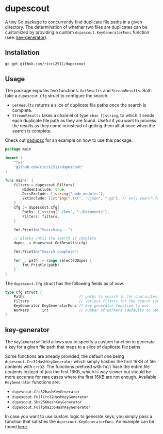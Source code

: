 # dupescout
A tiny Go package to concurrently find duplicate file paths in a given directory. The determination of whether two files are duplicates can be customized by providing a custom `dupescout.KeyGeneratorFunc` function (see: [key-generator](#key-generator)).

## Installation
```bash
go get github.com/ricci2511/dupescout
```

## Usage
The package exposes two functions: `GetResults` and `StreamResults`. Both take a `dupescout.Cfg` struct to configure the search.

- `GetResults` returns a slice of duplicate file paths once the search is complete. 
- `StreamResults` takes a channel of type `chan []string`, to which it sends each duplicate file path as they are found. Useful if you want to process the results as they come in instead of getting them all at once when the search is complete.

Check out [dedupsc](https://github.com/ricci2511/riccis-homelab-utils/tree/main/dedupsc) for an example on how to use this package. 

```go
package main

import (
    "fmt"
    "github.com/ricci2511/dupescout"
)

func main() {
    filters:= dupescout.Filters{
        HiddenInclude: true,
        DirsExclude: []string{"node_modules"},
        ExtInclude: []string{".txt", ".json", ".go"}, // only search for .txt, .json and .go files
    }
    cfg := dupescout.Cfg{
        Paths: []string{"~/Dev", "~/Documents"},
        Filters: filters,
    }

    fmt.Println("Searching...")

    // Blocks until the search is complete
    dupes := dupescout.GetResults(cfg)

    fmt.Println("Search complete")

    for _, path := range selectedDupes {
        fmt.Println(path)
    }
}
```

The `dupescout.Cfg` struct has the following fields as of now:

```go
type Cfg struct {
	Paths                         // paths to search in for duplicates
	Filters                       // various filters for the search (see filters.go)
	KeyGenerator KeyGeneratorFunc // key generator function to use
	Workers      int              // number of workers (defaults to GOMAXPROCS)
}
```

## key-generator
The `KeyGenerator` field allows you to specify a custom function to generate a key for a given file path that maps to a slice of duplicate file paths.

Some functions are already provided, the default one being `dupescout.Crc32HashKeyGenerator` which simply hashes the first 16KB of file contents with `crc32`. The functions prefixed with `Full` hash the entire file contents instead of just the first 16KB, which is way slower but should be more accurate for rare cases where the first 16KB are not enough. Available `KeyGenerator` functions are:

- `dupescout.Crc32HashKeyGenerator`
- `dupescout.FullCrc32HashKeyGenerator`
- `dupescout.Sha256HashKeyGenerator`
- `dupescout.FullSha256HashKeyGenerator`

In case you want to use custom logic to generate keys, you simply pass a function that satisfies the `dupescout.KeyGeneratorFunc`. An example can be found [here](https://github.com/ricci2511/riccis-homelab-utils/blob/main/dedupsc/movie-tv-key-generator.go).
